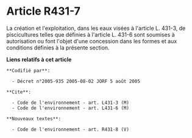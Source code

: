 # Article R431-7

La création et l'exploitation, dans les eaux visées à l'article L. 431-3, de piscicultures telles que définies à l'article L.
431-6 sont soumises à autorisation ou font l'objet d'une concession dans les formes et aux conditions définies à la présente
section.

**Liens relatifs à cet article**

	**Codifié par**:

	  - Décret n°2005-935 2005-08-02 JORF 5 août 2005

	**Cite**:

	  - Code de l'environnement - art. L431-3 (M)
	  - Code de l'environnement - art. L431-6 (M)

	**Nouveaux textes**:

	  - Code de l'environnement - art. R431-8 (V)
